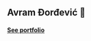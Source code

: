 ## Avram Đorđević 👋
<!-- ##### 💻 👨‍🍳 cooking in vscode -->
#### [See portfolio](https://avramdj.github.io)

